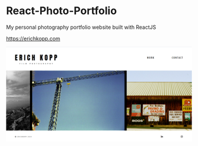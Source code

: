 # React-Photo-Portfolio
My personal photography portfolio website built with ReactJS

https://erichkopp.com

![Screenshot](screenshot.png)

